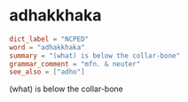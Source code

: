 # adhakkhaka

``` toml
dict_label = "NCPED"
word = "adhakkhaka"
summary = "(what) is below the collar-bone"
grammar_comment = "mfn. & neuter"
see_also = ["adho"]
```

(what) is below the collar\-bone

